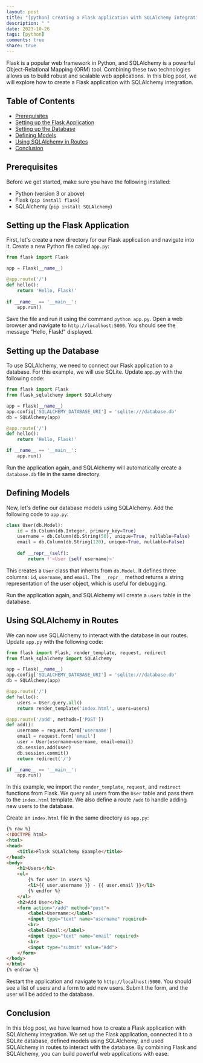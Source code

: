 ```yaml
---
layout: post
title: "[python] Creating a Flask application with SQLAlchemy integration"
description: " "
date: 2023-10-26
tags: [python]
comments: true
share: true
---
```


Flask is a popular web framework in Python, and SQLAlchemy is a powerful Object-Relational Mapping (ORM) tool. Combining these two technologies allows us to build robust and scalable web applications. In this blog post, we will explore how to create a Flask application with SQLAlchemy integration.

## Table of Contents
- [Prerequisites](#prerequisites)
- [Setting up the Flask Application](#setting-up-the-flask-application)
- [Setting up the Database](#setting-up-the-database)
- [Defining Models](#defining-models)
- [Using SQLAlchemy in Routes](#using-sqlalchemy-in-routes)
- [Conclusion](#conclusion)

## Prerequisites
Before we get started, make sure you have the following installed:
- Python (version 3 or above)
- Flask (`pip install flask`)
- SQLAlchemy (`pip install SQLAlchemy`)

## Setting up the Flask Application
First, let's create a new directory for our Flask application and navigate into it. Create a new Python file called `app.py`:

```python
from flask import Flask

app = Flask(__name__)

@app.route('/')
def hello():
    return 'Hello, Flask!'
    
if __name__ == '__main__':
    app.run()
```

Save the file and run it using the command `python app.py`. Open a web browser and navigate to `http://localhost:5000`. You should see the message "Hello, Flask!" displayed.

## Setting up the Database
To use SQLAlchemy, we need to connect our Flask application to a database. For this example, we will use SQLite. Update `app.py` with the following code:

```python
from flask import Flask
from flask_sqlalchemy import SQLAlchemy

app = Flask(__name__)
app.config['SQLALCHEMY_DATABASE_URI'] = 'sqlite:///database.db'
db = SQLAlchemy(app)

@app.route('/')
def hello():
    return 'Hello, Flask!'

if __name__ == '__main__':
    app.run()
```

Run the application again, and SQLAlchemy will automatically create a `database.db` file in the same directory.

## Defining Models
Now, let's define our database models using SQLAlchemy. Add the following code to `app.py`:

```python
class User(db.Model):
    id = db.Column(db.Integer, primary_key=True)
    username = db.Column(db.String(50), unique=True, nullable=False)
    email = db.Column(db.String(120), unique=True, nullable=False)
    
    def __repr__(self):
        return f'<User {self.username}>'
```

This creates a `User` class that inherits from `db.Model`. It defines three columns: `id`, `username`, and `email`. The `__repr__` method returns a string representation of the user object, which is useful for debugging.

Run the application again, and SQLAlchemy will create a `users` table in the database.

## Using SQLAlchemy in Routes
We can now use SQLAlchemy to interact with the database in our routes. Update `app.py` with the following code:

```python
from flask import Flask, render_template, request, redirect
from flask_sqlalchemy import SQLAlchemy

app = Flask(__name__)
app.config['SQLALCHEMY_DATABASE_URI'] = 'sqlite:///database.db'
db = SQLAlchemy(app)

@app.route('/')
def hello():
    users = User.query.all()
    return render_template('index.html', users=users)

@app.route('/add', methods=['POST'])
def add():
    username = request.form['username']
    email = request.form['email']
    user = User(username=username, email=email)
    db.session.add(user)
    db.session.commit()
    return redirect('/')

if __name__ == '__main__':
    app.run()
```

In this example, we import the `render_template`, `request`, and `redirect` functions from Flask. We query all users from the `User` table and pass them to the `index.html` template. We also define a route `/add` to handle adding new users to the database.

Create an `index.html` file in the same directory as `app.py`:

```html
{% raw %}
<!DOCTYPE html>
<html>
<head>
    <title>Flask SQLAlchemy Example</title>
</head>
<body>
    <h1>Users</h1>
    <ul>
        {% for user in users %}
        <li>{{ user.username }} - {{ user.email }}</li>
        {% endfor %}
    </ul>
    <h2>Add User</h2>
    <form action="/add" method="post">
        <label>Username:</label>
        <input type="text" name="username" required>
        <br>
        <label>Email:</label>
        <input type="text" name="email" required>
        <br>
        <input type="submit" value="Add">
    </form>
</body>
</html>
{% endraw %}
```

Restart the application and navigate to `http://localhost:5000`. You should see a list of users and a form to add new users. Submit the form, and the user will be added to the database.

## Conclusion
In this blog post, we have learned how to create a Flask application with SQLAlchemy integration. We set up the Flask application, connected it to a SQLite database, defined models using SQLAlchemy, and used SQLAlchemy in routes to interact with the database. By combining Flask and SQLAlchemy, you can build powerful web applications with ease.
